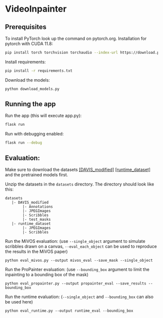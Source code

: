 # VideoInpainter

## Prerequisites

To install PyTorch look up the command on pytorch.org. Installation for pytorch with CUDA 11.8:

```bash
pip install torch torchvision torchaudio --index-url https://download.pytorch.org/whl/cu118
```

Install requirements:

```bash
pip install -r requirements.txt
```

Download the models:

```bash
python download_models.py
```

## Running the app

Run the app (this will execute app.py):

```bash
flask run
```

Run with debugging enabled:

```bash
flask run --debug
```

## Evaluation:

Make sure to download the
datasets [[DAVIS_modified]](https://drive.google.com/file/d/1GvLYhda18kv6iYTUxn8lWmX6-WQ6b89e/view?usp=sharing)
[[runtime_dataset]](https://drive.google.com/file/d/1nQJlLPY419vLeDgDV-7Fm386iymjwNaw/view?usp=sharing)
and the pretrained models first.

Unzip the datasets in the ```datasets``` directory. The directory should look like this:

```
datasets
   |- DAVIS_modified
        |- Annotations
        |- JPEGImages
        |- Scribbles
        |- test_masks
   |- runtime_dataset
        |- JPEGImages
        |- Scribbles
```

Run the MiVOS evaluation: (use ```--single_object``` argument to simulate scribbles drawn on a canvas,
```--eval_each_object``` can be used to reproduce the results in the MiVOS paper)

```shell
python eval_mivos.py --output mivos_eval --save_mask --single_object
```

Run the ProPainter evaluation: (use ```--bounding_box``` argument to limit the inpainting to a bounding box of the mask)

```shell
python eval_propainter.py --output propainter_eval --save_results --bounding_box
```

Run the runtime evaluation: (```--single_object``` and ```--bounding_box``` can also be used here)

```shell
python eval_runtime.py --output runtime_eval --bounding_box
```